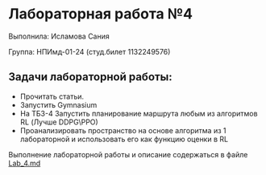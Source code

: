 # Лабораторная работа №4

Выполнила: Исламова Сания

Группа: НПИмд-01-24 (студ.билет 1132249576)

## Задачи лабораторной работы:

- Прочитать статьи. 
- Запустить Gymnasium  
- На ТБ3-4 Запустить планирование маршрута любым из алгоритмов RL (Лучше DDPG\PPO)
- Проанализировать пространство на основе алгоритма из 1 лабораторной и использовать его как функцию оценки в RL

Выполнение лабораторной работы и описание содержаться в файле [Lab_4.md](https://github.com/AI-group-72/labs_2024_masters/blob/main/Исламова/Lab_4/Lab_4.md)
